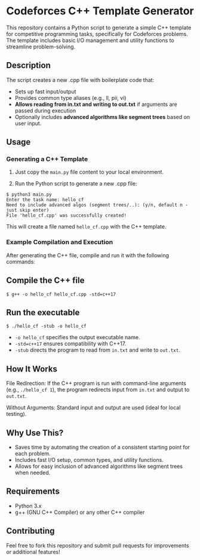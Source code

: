 # Codeforces C++ Template Generator

This repository contains a Python script to generate a simple C++ template for competitive programming tasks, specifically for Codeforces problems. The template includes basic I/O management and utility functions to streamline problem-solving.

## Description

The script creates a new .cpp file with boilerplate code that:

- Sets up fast input/output
- Provides common type aliases (e.g., ll, pii, vi)
- **Allows reading from in.txt and writing to out.txt** if arguments are passed during execution
- Optionally includes **advanced algorithms like segment trees** based on user input.

## Usage

### Generating a C++ Template

1. Just copy the `main.py` file content to your local environment.

2. Run the Python script to generate a new .cpp file:

```
$ python3 main.py
Enter the task name: hello_cf
Need to include advanced algos (segment trees/..): (y/n, default n - just skip enter)
File 'hello_cf.cpp' was successfully created!
```

This will create a file named `hello_cf.cpp` with the C++ template.

### Example Compilation and Execution

After generating the C++ file, compile and run it with the following commands:

## Compile the C++ file

```
$ g++ -o hello_cf hello_cf.cpp -std=c++17
```

## Run the executable

```
$ ./hello_cf -stub -o hello_cf
```

- `-o hello_cf` specifies the output executable name.
- `-std=c++17` ensures compatibility with C++17.
- `-stub` directs the program to read from `in.txt` and write to `out.txt`.

## How It Works

File Redirection: If the C++ program is run with command-line arguments (e.g., `./hello_cf 1`), the program redirects input from `in.txt` and output to `out.txt`.

Without Arguments: Standard input and output are used (ideal for local testing).

## Why Use This?

- Saves time by automating the creation of a consistent starting point for each problem.
- Includes fast I/O setup, common types, and utility functions.
- Allows for easy inclusion of advanced algorithms like segment trees when needed.

## Requirements

- Python 3.x
- g++ (GNU C++ Compiler) or any other C++ compiler

## Contributing

Feel free to fork this repository and submit pull requests for improvements or additional features!